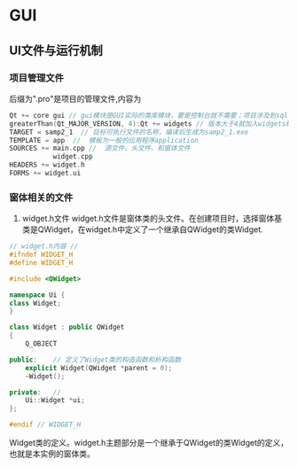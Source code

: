 # GUI
## UI文件与运行机制
### 项目管理文件
后缀为".pro"是项目的管理文件,内容为  
```cpp
Qt += core gui // gui模块是GUI实际的类库模块，要是控制台就不需要；项目涉及到sql就改成 += sql
greaterThan(Qt_MAJOR_VERSION, 4):Qt += widgets // 版本大于4就加入widgets模块
TARGET = samp2_1  // 目标可执行文件的名称，编译后生成为samp2_1.exe
TEMPLATE = app  //  模板为一般的应用程序application
SOURCES += main.cpp //  源文件、头文件、和窗体文件
           widget.cpp
HEADERS += widget.h
FORMS += widget.ui
```
### 窗体相关的文件
1. widget.h文件
widget.h文件是窗体类的头文件。在创建项目时，选择窗体基类是QWidget，在widget.h中定义了一个继承自QWidget的类Widget.  
```cpp
// widget.h内容 //
#ifndef WIDGET_H
#define WIDGET_H

#include <QWidget>

namespace Ui {
class Widget;
}

class Widget : public QWidget
{
    Q_OBJECT

public:    // 定义了Widget类的构造函数和析构函数
    explicit Widget(QWidget *parent = 0);
    ~Widget();

private:   // 
    Ui::Widget *ui;
};

#endif // WIDGET_H
```
Widget类的定义。widget.h主题部分是一个继承于QWidget的类Widget的定义，也就是本实例的窗体类。
